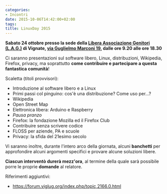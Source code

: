 ```yaml
---
categories:
- Incontri
date: 2015-10-06T14:42:00+02:00
tags:
title: LinuxDay 2015
---
```


**Sabato 24 ottobre presso la sede della <a href="http://www.lagvignate.altervista.org">Libera Associazione Genitori (L.A.G.)</a> di Vignate, <a href="http://www.openstreetmap.org/?mlat=45.49611&mlon=9.37917#map=19/45.49611/9.37917">via Guglielmo Marconi 19</a>, dalle ore 9.20 alle ore 18.30**

Ci saranno presentazioni sul software libero, Linux, distribuzioni, Wikipedia, Firefox, privacy, ma soprattutto **come contribuire e partecipare a questa fantastica comunità**!

Scaletta (titoli provvisori):

 * Introduzione al software libero e a Linux
 * Primi passi col pinguino: cos'è una distribuzione? Come uso per...?
 * Wikipedia
 * Open Street Map
 * Elettronica libera: Arduino e Raspberry
 * *Pausa pranzo*
 * Firefox: la fondazione Mozilla ed il Firefox Club
 * Contribuire senza scrivere codice
 * FLOSS per aziende, PA e scuole
 * Privacy: la sfida del 21esimo secolo

Vi saranno inoltre, durante l'intero arco della giornata, alcuni **banchetti** per approfondire alcuni argomenti specifici e provare alcune soluzioni libere.

**Ciascun interventò durerà mezz'ora**, al termine della quale sarà possibile porre le proprie **domande** al relatore.

Riferimenti aggiuntivi:

 * https://forum.viglug.org/index.php/topic,2166.0.html
